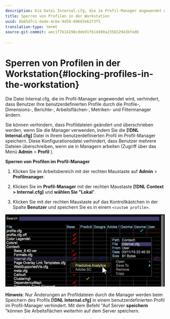 ```yaml
---
description: Die Datei Internal.cfg, die im Profil-Manager angewendet wird, verhindert, dass Benutzer Ihre benutzerdefinierten Profile durch die Profile-, Dimensions-, Berichte-, Arbeitsflächen-, Metriken- und Filtermanager ändern.
title: Sperren von Profilen in der Workstation
uuid: 6b65d7c1-dade-4c6e-9d59-09693e62f3f5
translation-type: tm+mt
source-git-commit: aec1f7b14198cdde91f61d490a235022943bfedb

---
```



# Sperren von Profilen in der Workstation{#locking-profiles-in-the-workstation}

Die Datei Internal.cfg, die im Profil-Manager angewendet wird, verhindert, dass Benutzer Ihre benutzerdefinierten Profile durch die Profile-, Dimensions-, Berichte-, Arbeitsflächen-, Metriken- und Filtermanager ändern.

Sie können verhindern, dass Profildateien geändert und überschrieben werden, wenn Sie die Manager verwenden, indem Sie die **[!DNL Internal.cfg]** Datei in Ihrem benutzerdefinierten Profil im Profil-Manager speichern. Diese Konfigurationsdatei verhindert, dass Benutzer mehrere Dateien überschreiben, wenn sie in Managern arbeiten (Zugriff über das Menü **Admin** > **Profil** ).

**Sperren von Profilen im Profil-Manager**

1. Klicken Sie im Arbeitsbereich mit der rechten Maustaste auf **Admin** > **Profilmanager**.

1. Klicken Sie im **Profil-Manager** mit der rechten Maustaste **[!DNL Context > Internal.cfg]** und **wählen Sie &quot;Lokal**&quot;.

1. Klicken Sie mit der rechten Maustaste auf das Kontrollkästchen in der Spalte **Benutzer** und speichern Sie es in einem `<custom profile>`.

![](assets/dwb_lock_profiles.png)

**Hinweis**: Nur Änderungen an Profildateien durch die Manager werden beim Speichern des Profils **[!DNL Internal.cfg]** in einem benutzerdefinierten Profil im Profil-Manager verhindert. Mit dem Befehl &quot;Auf Server **speichern** &quot;können Sie Arbeitsflächen weiterhin auf dem Server speichern.
